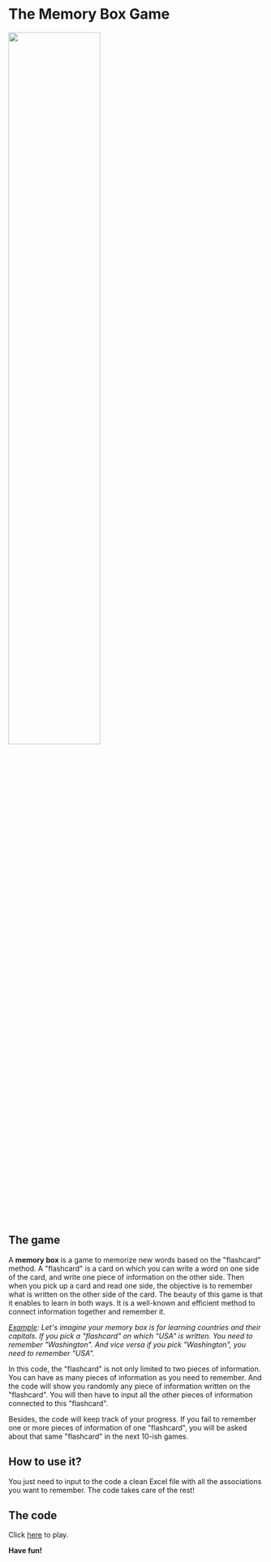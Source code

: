 The Memory Box Game
=======

<img src="https://knowledgeone.ca/wp-content/uploads/2018/11/memories.jpg" width="60%">

The game
-------

A <b>memory box</b> is a game to memorize new words based on the "flashcard" method. A "flashcard" is a card on which you can write a word on one side of the card, and write one piece of information on the other side. Then when you pick up a card and read one side, the objective is to remember what is written on the other side of the card.
The beauty of this game is that it enables to learn in both ways. It is a well-known and efficient method to connect information together and remember it.

<i> <u> Example</u>: Let's imagine your memory box is for learning countries and their capitals. If you pick a "flashcard" on which "USA" is written. You need to remember "Washington".
And vice versa if you pick "Washington", you need to remember "USA". </i>

In this code, the "flashcard" is not only limited to two pieces of information. You can have as many pieces of information as you need to remember. And the code will show you randomly any piece of information written on the "flashcard". You will then have to input all the other pieces of information connected to this "flashcard". 

Besides, the code will keep track of your progress. If you fail to remember one or more pieces of information of one "flashcard", you will be asked about that same "flashcard" in the next 10-ish games.

How to use it?
-------

You just need to input to the code a clean Excel file with all the associations you want to remember. The code takes care of the rest!

The code
-------

Click [here](https://github.com/SalimAmarti/Memory-Box/blob/master/Memory%20Box.ipynb) to play.


<b> Have fun! </b>
